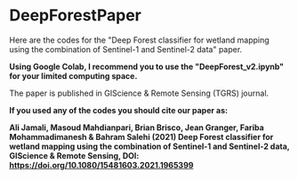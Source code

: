 # DeepForestPaper


Here are the codes for the "Deep Forest classifier for wetland mapping using the combination of Sentinel-1 and Sentinel-2 data" paper.


**Using Google Colab, I recommend you to use the "DeepForest_v2.ipynb" for your limited computing space.**


The paper is published in GIScience & Remote Sensing (TGRS) journal.

 


**If you used any of the codes you should cite our paper as:**


**Ali Jamali, Masoud Mahdianpari, Brian Brisco, Jean Granger, Fariba Mohammadimanesh & Bahram Salehi (2021) Deep Forest classifier for wetland mapping using the combination of Sentinel-1 and Sentinel-2 data, GIScience & Remote Sensing, DOI: https://doi.org/10.1080/15481603.2021.1965399**
